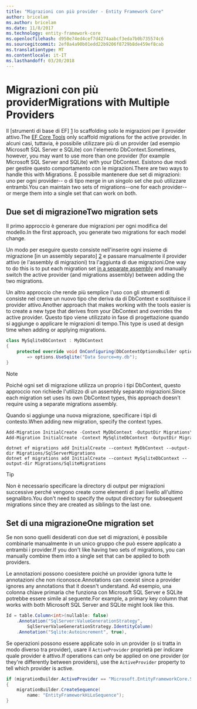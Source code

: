 ```yaml
---
title: "Migrazioni con più provider - Entity Framework Core"
author: bricelam
ms.author: bricelam
ms.date: 11/8/2017
ms.technology: entity-framework-core
ms.openlocfilehash: d950e74ed4cef7d4274aabcf3eda7b0b735574c6
ms.sourcegitcommit: 2ef0a4a90b01edd22b9206f8729b8de459ef8cab
ms.translationtype: MT
ms.contentlocale: it-IT
ms.lasthandoff: 03/20/2018
---
```

<a name="migrations-with-multiple-providers"></a><span data-ttu-id="367aa-102">Migrazioni con più provider</span><span class="sxs-lookup"><span data-stu-id="367aa-102">Migrations with Multiple Providers</span></span>
==================================
<span data-ttu-id="367aa-103">Il [strumenti di base di EF] [ 1] lo scaffolding solo le migrazioni per il provider attivo.</span><span class="sxs-lookup"><span data-stu-id="367aa-103">The [EF Core Tools][1] only scaffold migrations for the active provider.</span></span> <span data-ttu-id="367aa-104">In alcuni casi, tuttavia, è possibile utilizzare più di un provider (ad esempio Microsoft SQL Server e SQLite) con l'elemento DbContext.</span><span class="sxs-lookup"><span data-stu-id="367aa-104">Sometimes, however, you may want to use more than one provider (for example Microsoft SQL Server and SQLite) with your DbContext.</span></span> <span data-ttu-id="367aa-105">Esistono due modi per gestire questo comportamento con le migrazioni.</span><span class="sxs-lookup"><span data-stu-id="367aa-105">There are two ways to handle this with Migrations.</span></span> <span data-ttu-id="367aa-106">È possibile mantenere due set di migrazioni: uno per ogni provider-- o di tipo merge in un singolo set che può utilizzare entrambi.</span><span class="sxs-lookup"><span data-stu-id="367aa-106">You can maintain two sets of migrations--one for each provider--or merge them into a single set that can work on both.</span></span>

<a name="two-migration-sets"></a><span data-ttu-id="367aa-107">Due set di migrazione</span><span class="sxs-lookup"><span data-stu-id="367aa-107">Two migration sets</span></span>
------------------
<span data-ttu-id="367aa-108">Il primo approccio è generare due migrazioni per ogni modifica del modello.</span><span class="sxs-lookup"><span data-stu-id="367aa-108">In the first approach, you generate two migrations for each model change.</span></span>

<span data-ttu-id="367aa-109">Un modo per eseguire questo consiste nell'inserire ogni insieme di migrazione [in un assembly separato] [ 2] e passare manualmente il provider attivo (e l'assembly di migrazioni) tra l'aggiunta di due migrazioni.</span><span class="sxs-lookup"><span data-stu-id="367aa-109">One way to do this is to put each migration set [in a separate assembly][2] and manually switch the active provider (and migrations assembly) between adding the two migrations.</span></span>

<span data-ttu-id="367aa-110">Un altro approccio che rende più semplice l'uso con gli strumenti di consiste nel creare un nuovo tipo che deriva da di DbContext e sostituisce il provider attivo.</span><span class="sxs-lookup"><span data-stu-id="367aa-110">Another approach that makes working with the tools easier is to create a new type that derives from your DbContext and overrides the active provider.</span></span> <span data-ttu-id="367aa-111">Questo tipo viene utilizzato in fase di progettazione quando si aggiunge o applicare le migrazioni di tempo.</span><span class="sxs-lookup"><span data-stu-id="367aa-111">This type is used at design time when adding or applying migrations.</span></span>

``` csharp
class MySqliteDbContext : MyDbContext
{
    protected override void OnConfiguring(DbContextOptionsBuilder options)
        => options.UseSqlite("Data Source=my.db");
}
```

> [!NOTE]
> <span data-ttu-id="367aa-112">Poiché ogni set di migrazione utilizza un proprio i tipi DbContext, questo approccio non richiede l'utilizzo di un assembly separato migrazioni.</span><span class="sxs-lookup"><span data-stu-id="367aa-112">Since each migration set uses its own DbContext types, this approach doesn't require using a separate migrations assembly.</span></span>

<span data-ttu-id="367aa-113">Quando si aggiunge una nuova migrazione, specificare i tipi di contesto.</span><span class="sxs-lookup"><span data-stu-id="367aa-113">When adding new migration, specify the context types.</span></span>

``` powershell
Add-Migration InitialCreate -Context MyDbContext -OutputDir Migrations\SqlServerMigrations
Add-Migration InitialCreate -Context MySqliteDbContext -OutputDir Migrations\SqliteMigrations
```
``` Console
dotnet ef migrations add InitialCreate --context MyDbContext --output-dir Migrations/SqlServerMigrations
dotnet ef migrations add InitialCreate --context MySqliteDbContext --output-dir Migrations/SqliteMigrations
```

> [!TIP]
> <span data-ttu-id="367aa-114">Non è necessario specificare la directory di output per migrazioni successive perché vengono create come elementi di pari livello all'ultimo segnalibro.</span><span class="sxs-lookup"><span data-stu-id="367aa-114">You don't need to specify the output directory for subsequent migrations since they are created as siblings to the last one.</span></span>

<a name="one-migration-set"></a><span data-ttu-id="367aa-115">Set di una migrazione</span><span class="sxs-lookup"><span data-stu-id="367aa-115">One migration set</span></span>
-----------------
<span data-ttu-id="367aa-116">Se non sono quelli desiderati con due set di migrazioni, è possibile combinarle manualmente in un unico gruppo che può essere applicato a entrambi i provider.</span><span class="sxs-lookup"><span data-stu-id="367aa-116">If you don't like having two sets of migrations, you can manually combine them into a single set that can be applied to both providers.</span></span>

<span data-ttu-id="367aa-117">Le annotazioni possono coesistere poiché un provider ignora tutte le annotazioni che non riconosce.</span><span class="sxs-lookup"><span data-stu-id="367aa-117">Annotations can coexist since a provider ignores any annotations that it doesn't understand.</span></span> <span data-ttu-id="367aa-118">Ad esempio, una colonna chiave primaria che funziona con Microsoft SQL Server e SQLite potrebbe essere simile al seguente.</span><span class="sxs-lookup"><span data-stu-id="367aa-118">For example, a primary key column that works with both Microsoft SQL Server and SQLite might look like this.</span></span>

``` csharp
Id = table.Column<int>(nullable: false)
    .Annotation("SqlServer:ValueGenerationStrategy",
        SqlServerValueGenerationStrategy.IdentityColumn)
    .Annotation("Sqlite:Autoincrement", true),
```

<span data-ttu-id="367aa-119">Se operazioni possono essere applicate solo in un provider (o si tratta in modo diverso tra provider), usare il `ActiveProvider` proprietà per indicare quale provider è attivo.</span><span class="sxs-lookup"><span data-stu-id="367aa-119">If operations can only be applied on one provider (or they're differently between providers), use the `ActiveProvider` property to tell which provider is active.</span></span>

``` csharp
if (migrationBuilder.ActiveProvider == "Microsoft.EntityFrameworkCore.SqlServer")
{
    migrationBuilder.CreateSequence(
        name: "EntityFrameworkHiLoSequence");
}
```


  [1]: ../../miscellaneous/cli/index.md
  [2]: projects.md
